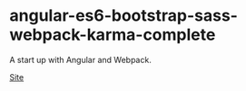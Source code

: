 # angular-es6-bootstrap-sass-webpack-karma-complete

A start up with Angular and Webpack.

[Site](https://5cb74ca78023d17002843a90--zhentianabtest.netlify.com/)
